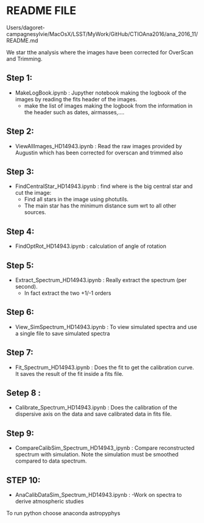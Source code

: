 README FILE
===========
Users/dagoret-campagnesylvie/MacOsX/LSST/MyWork/GitHub/CTIOAna2016/ana_2016_11/README.md


We star tthe analysis where the images have been
corrected for OverScan and Trimming.

## Step 1:

- MakeLogBook.ipynb :  Jupyther notebook making the logbook of the images by reading the fits header of the images.
  - make the list of images making the logbook from the information in the header such as dates, airmasses,.... 

## Step 2:

- ViewAllImages_HD14943.ipynb : Read the raw images provided by Augustin which has been corrected for overscan and trimmed also

## Step 3:

- FindCentralStar_HD14943.ipynb	: find where is the big central star and cut the image:
	- Find all stars in the image using photutils. 
	- The main star has the minimum distance sum wrt to all other sources.

## Step 4:

- FindOptRot_HD14943.ipynb : calculation of angle of rotation

## Step 5:

- Extract_Spectrum_HD14943.ipynb : Really extract the spectrum
(per second). 
	- In fact extract the two +1/-1 orders

## Step 6:
- View_SimSpectrum_HD14943.ipynb : To view simulated spectra and use a single file to save simulated spectra


## Step 7:

- Fit_Spectrum_HD14943.ipynb : Does the fit to get the calibration curve.
   It saves the result of the fit inside a fits file.
   
## Setep 8 :
- Calibrate_Spectrum_HD14943.ipynb : Does the calibration of the dispersive axis on the data and save calibrated data in fits file.

## Step 9:
- CompareCalibSim_Spectrum_HD14943_ipynb : Compare reconstructed spectrum with simulation. Note the simulation must be smoothed compared to data spectrum.


## STEP 10:
- AnaCalibDataSim_Spectrum_HD14943.ipynb :
-Work on spectra to derive atmospheric studies


To run python choose anaconda astropyphys
	
